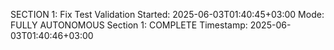 SECTION 1: Fix Test Validation
Started: 2025-06-03T01:40:45+03:00
Mode: FULLY AUTONOMOUS
Section 1: COMPLETE
Timestamp: 2025-06-03T01:40:46+03:00

